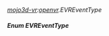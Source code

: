 _[mojo3d-vr](../../modules/mojo3d-vr/mojo3d-vr-module.md):[openvr](openvr:).EVREventType_
##### Enum EVREventType
